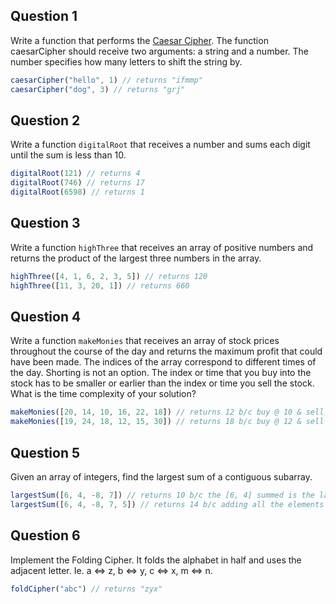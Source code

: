 ## Question 1
Write a function that performs the [Caesar Cipher](https://learncryptography.com/classical-encryption/caesar-cipher). The function caesarCipher should receive two arguments: a string and a number. The number specifies how many letters to shift the string by.

```js
caesarCipher("hello", 1) // returns "ifmmp"
caesarCipher("dog", 3) // returns "grj"
```


## Question 2
Write a function `digitalRoot` that receives a number and sums each digit until the sum is less than 10.
```js
digitalRoot(121) // returns 4
digitalRoot(746) // returns 17
digitalRoot(6598) // returns 1
```

## Question 3
Write a function `highThree` that receives an array of positive numbers and returns the product of the largest three numbers in the array.
```js
highThree([4, 1, 6, 2, 3, 5]) // returns 120
highThree([11, 3, 20, 1]) // returns 660 
```


## Question 4

Write a function `makeMonies` that receives an array of stock prices throughout the course of the day and returns the maximum profit that could have been made. The indices of the array correspond to different times of the day. Shorting is not an option. The index or time that you buy into the stock has to be smaller or earlier than the index or time you sell the stock. What is the time complexity of your solution?
```js
makeMonies([20, 14, 10, 16, 22, 18]) // returns 12 b/c buy @ 10 & sell @ 22
makeMonies([19, 24, 18, 12, 15, 30]) // returns 18 b/c buy @ 12 & sell @ 30
```


## Question 5
Given an array of integers, find the largest sum of a contiguous subarray.
```js
largestSum([6, 4, -8, 7]) // returns 10 b/c the [6, 4] summed is the largest
largestSum([6, 4, -8, 7, 5]) // returns 14 b/c adding all the elements produces the largest sum
```


## Question 6
Implement the Folding Cipher. It folds the alphabet in half and uses the adjacent letter. Ie. a <=> z, b <=> y, c <=> x, m <=> n.

```js
foldCipher("abc") // returns "zyx"
```

